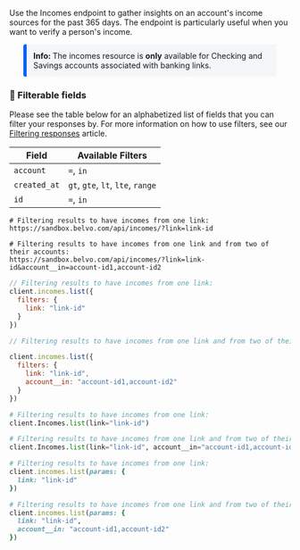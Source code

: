 Use the Incomes endpoint to gather insights on an account's income sources for the past 365 days. The endpoint is particularly useful when you want to verify a person's income.

<div style="background-color:#f4f6f8; border-left: 6px solid #0663F9;padding: 12px;margin-left: 25px; border-radius: 4px; margin-right: 25px">
    <strong>Info: </strong> The incomes resource is <b>only</b> available for Checking and Savings
accounts associated with banking links.
 </div>


 ### **🔦 Filterable fields**

Please see the table below for an alphabetized list of fields that you can filter your responses by. For more information on how to use filters, see our [Filtering responses](https://developers.belvo.com/docs/searching-and-filtering) article.

| Field        | Available Filters                 |
| ------------ | --------------------------------- |
| `account`    | `=`, `in`                         |
| `created_at` | `gt`, `gte`, `lt`, `lte`, `range` |
| `id`         | `=`, `in`                         |

```curl cURL
# Filtering results to have incomes from one link:
https://sandbox.belvo.com/api/incomes/?link=link-id

# Filtering results to have incomes from one link and from two of their accounts:
https://sandbox.belvo.com/api/incomes/?link=link-id&account__in=account-id1,account-id2
```
```javascript Node
// Filtering results to have incomes from one link:
client.incomes.list({
  filters: {
    link: "link-id"
  }
})

// Filtering results to have incomes from one link and from two of their accounts:

client.incomes.list({
  filters: {
    link: "link-id",
    account__in: "account-id1,account-id2"
  }
})
```
```python Python
# Filtering results to have incomes from one link:
client.Incomes.list(link="link-id")

# Filtering results to have incomes from one link and from two of their accounts:
client.Incomes.list(link="link-id", account__in="account-id1,account-id2")
```
```ruby Ruby
# Filtering results to have incomes from one link:
client.incomes.list(params: {
  link: "link-id"
})

# Filtering results to have incomes from one link and from two of their accounts:
client.incomes.list(params: {
  link: "link-id",
  account__in: "account-id1,account-id2"
})
```